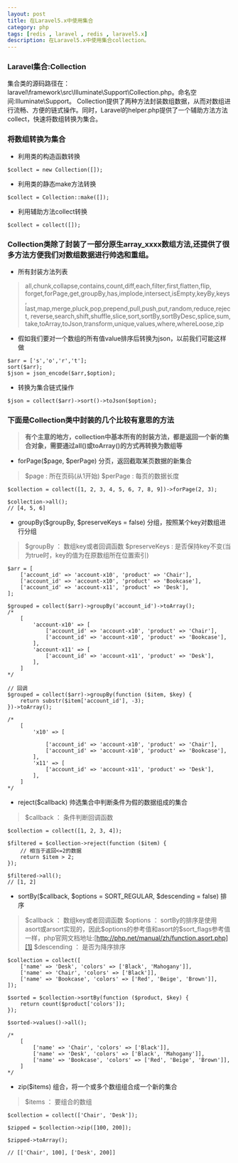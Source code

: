 ```yaml
---
layout: post
title: 在Laravel5.x中使用集合
category: php
tags: [redis , laravel , redis , laravel5.x]
description: 在Laravel5.x中使用集合collection。
---
```


### Laravel集合:Collection
集合类的源码路径在：laravel\framework\src\Illuminate\Support\Collection.php。命名空间:Illuminate\Support。
Collection提供了两种方法封装数组数据，从而对数组进行流畅、方便的链式操作。同时，Laravel的helper.php提供了一个辅助方法方法collect，快速将数组转换为集合。

### 将数组转换为集合

- 利用类的构造函数转换

```
$collect = new Collection([]);
```

- 利用类的静态make方法转换

```
$collect = Collection::make([]);
```

- 利用辅助方法collect转换

```
$collect = collect([]);
```

### Collection类除了封装了一部分原生array_xxxx数组方法,还提供了很多方法方便我们对数组数据进行帅选和重组。

- 所有封装方法列表

> all,chunk,collapse,contains,count,diff,each,filter,first,flatten,flip,
> forget,forPage,get,groupBy,has,implode,intersect,isEmpty,keyBy,keys,
> last,map,merge,pluck,pop,prepend,pull,push,put,random,reduce,reject,
> reverse,search,shift,shuffle,slice,sort,sortBy,sortByDesc,splice,sum,
> take,toArray,toJson,transform,unique,values,where,whereLoose,zip

- 假如我们要对一个数组的所有值value排序后转换为json，以前我们可能这样做

```
$arr = ['s','o','r','t'];
sort($arr);
$json = json_encode($arr,$option);
```

- 转换为集合链式操作

```
$json = collect($arr)->sort()->toJson($option);
```

### 下面是Collection类中封装的几个比较有意思的方法

>  **有个主意的地方，collection中基本所有的封装方法，都是返回一个新的集合对象，需要通过all()或toArray()的方式再转换为数组等**

- forPage(\$page, \$perPage) 分页，返回截取某页数据的新集合

> \$page : 所在页码(从1开始)
> \$perPage : 每页的数据长度

```
$collection = collect([1, 2, 3, 4, 5, 6, 7, 8, 9])->forPage(2, 3);

$collection->all();
// [4, 5, 6]
```

- groupBy(\$groupBy, \$preserveKeys = false) 分组，按照某个key对数组进行分组

> \$groupBy ： 数组key或者回调函数
> \$preserveKeys : 是否保持key不变(当为true时，key的值为在原数组所在位置索引)

```
$arr = [
    ['account_id' => 'account-x10', 'product' => 'Chair'],
    ['account_id' => 'account-x10', 'product' => 'Bookcase'],
    ['account_id' => 'account-x11', 'product' => 'Desk'],
];

$grouped = collect($arr)->groupBy('account_id')->toArray();
/*
    [
        'account-x10' => [
            ['account_id' => 'account-x10', 'product' => 'Chair'],
            ['account_id' => 'account-x10', 'product' => 'Bookcase'],
        ],
        'account-x11' => [
            ['account_id' => 'account-x11', 'product' => 'Desk'],
        ],
    ]
*/

// 回调
$grouped = collect($arr)->groupBy(function ($item, $key) {
    return substr($item['account_id'], -3);
})->toArray();

/*
    [
        'x10' => [
        
            ['account_id' => 'account-x10', 'product' => 'Chair'],
            ['account_id' => 'account-x10', 'product' => 'Bookcase'],
        ],
        'x11' => [
            ['account_id' => 'account-x11', 'product' => 'Desk'],
        ],
    ]
*/
```

- reject($callback) 帅选集合中判断条件为假的数据组成的集合

> \$callback ： 条件判断回调函数

```
$collection = collect([1, 2, 3, 4]);

$filtered = $collection->reject(function ($item) {
    // 相当于返回<=2的数据
    return $item > 2;
});

$filtered->all();
// [1, 2]
```

- sortBy(\$callback, \$options = SORT_REGULAR, \$descending = false) 排序

> \$callback ： 数组key或者回调函数
> \$options ： sortBy的排序是使用asort或arsort实现的，因此\$options的参考值和asort的\$sort_flags参考值一样，php官网文档地址:[http://php.net/manual/zh/function.asort.php][1]
> \$descending ： 是否为降序排序

```
$collection = collect([
    ['name' => 'Desk', 'colors' => ['Black', 'Mahogany']],
    ['name' => 'Chair', 'colors' => ['Black']],
    ['name' => 'Bookcase', 'colors' => ['Red', 'Beige', 'Brown']],
]);

$sorted = $collection->sortBy(function ($product, $key) {
    return count($product['colors']);
});

$sorted->values()->all();

/*
    [
        ['name' => 'Chair', 'colors' => ['Black']],
        ['name' => 'Desk', 'colors' => ['Black', 'Mahogany']],
        ['name' => 'Bookcase', 'colors' => ['Red', 'Beige', 'Brown']],
    ]
*/
```

- zip($items) 组合，将一个或多个数组组合成一个新的集合

> \$items ： 要组合的数组

```
$collection = collect(['Chair', 'Desk']);

$zipped = $collection->zip([100, 200]);

$zipped->toArray();

// [['Chair', 100], ['Desk', 200]]
```



  [1]: http://php.net/manual/zh/function.asort.php